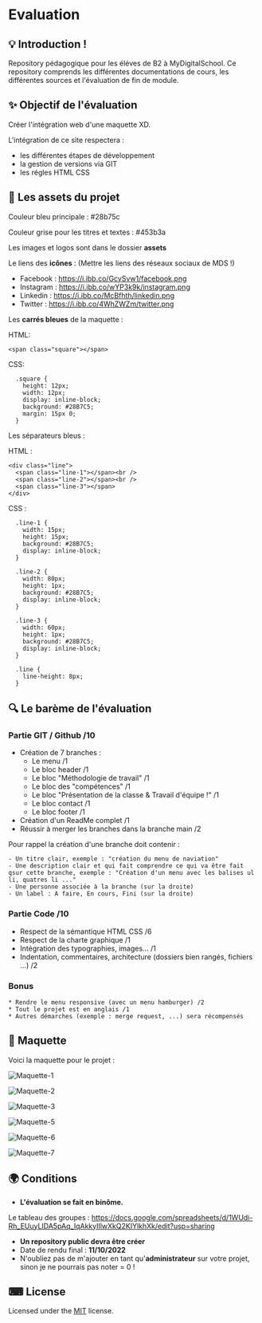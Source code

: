 # Evaluation


## 💡 Introduction !

Repository pédagogique pour les éléves de B2 à MyDigitalSchool.
Ce repository comprends les différentes documentations de cours, les différentes sources et l'évaluation de fin de module.

## ✨ Objectif de l'évaluation

Créer l'intégration web d'une maquette XD. 

L'intégration de ce site respectera : 
* les différentes étapes de développement 
* la gestion de versions via GIT
* les régles HTML CSS

## 🎈 Les assets du projet 

Couleur bleu principale : #28b75c

Couleur grise pour les titres et textes : #453b3a

Les images et logos sont dans le dossier **assets**

Le liens des **icônes** : 
(Mettre les liens des réseaux sociaux de MDS !)

- Facebook : https://i.ibb.co/GcySvw1/facebook.png   
- Instagram : https://i.ibb.co/wYP3k9k/instagram.png
- Linkedin : https://i.ibb.co/McBfhth/linkedin.png 
- Twitter : https://i.ibb.co/4WhZWZm/twitter.png


Les **carrés bleues** de la maquette : 

HTML:
```
<span class="square"></span>
```

CSS:
```
  .square {
    height: 12px;
    width: 12px;
    display: inline-block;
    background: #28B7C5;
    margin: 15px 0;
  }
```


Les séparateurs bleus : 

HTML :
```
<div class="line">
  <span class="line-1"></span><br />
  <span class="line-2"></span><br />
  <span class="line-3"></span>
</div>
```

CSS :
```
  .line-1 {
    width: 15px;
    height: 15px;
    background: #28B7C5;
    display: inline-block;
  }
  
  .line-2 {
    width: 80px;
    height: 1px;
    background: #28B7C5;
    display: inline-block;
  }
  
  .line-3 {
    width: 60px;
    height: 1px;
    background: #28B7C5;
    display: inline-block;
  }
  
  .line {
    line-height: 8px;
  }
```


## 🔍 Le barème de l'évaluation

### Partie GIT / Github /10
- Création de 7 branches : 
    * Le menu /1
    * Le bloc header /1 
    * Le bloc "Méthodologie de travail" /1
    * Le bloc des "compétences" /1
    * Le bloc "Présentation de la classe & Travail d'équipe !" /1
    * Le bloc contact /1
    * Le bloc footer /1
- Création d'un ReadMe complet /1
- Réussir à merger les branches dans la branche main /2


Pour rappel la création d'une branche doit contenir :

    - Un titre clair, exemple : "création du menu de naviation"
    - Une description clair et qui fait comprendre ce qui va être fait qsur cette branche, exemple : "Création d'un menu avec les balises ul li, quatres li ..."
    - Une personne associée à la branche (sur la droite)
    - Un label : A faire, En cours, Fini (sur la droite)

### Partie Code /10
- Respect de la sémantique HTML CSS /6
- Respect de la charte graphique /1
- Intégration des typographies, images... /1
- Indentation, commentaires, architecture (dossiers bien rangés, fichiers ...) /2

### Bonus 
    * Rendre le menu responsive (avec un menu hamburger) /2
    * Tout le projet est en anglais /1
    * Autres démarches (exemple : merge request, ...) sera récompensés

## 💾 Maquette 

Voici la maquette pour le projet :

![Maquette-1](maquette/1.PNG)

![Maquette-2](maquette/2.PNG)


![Maquette-3](maquette/3.PNG)


![Maquette-5](maquette/5.PNG)

![Maquette-6](maquette/6.PNG)

![Maquette-7](maquette/7.PNG)




## 🌍 Conditions

- **L'évaluation se fait en binôme.**

Le tableau des groupes :
https://docs.google.com/spreadsheets/d/1WUdi-Rh_EUuyLIDA5pAq_IqAkkyIIlwXkQ2KIYlkhXk/edit?usp=sharing

- **Un repository public devra être créer**
- Date de rendu final : **11/10/2022**
- N'oubliez pas de m'ajouter en tant qu'**administrateur** sur votre projet, sinon je ne pourrais pas noter = 0 !

## ⌨ License
  
Licensed under the [MIT](LICENSE) license.
